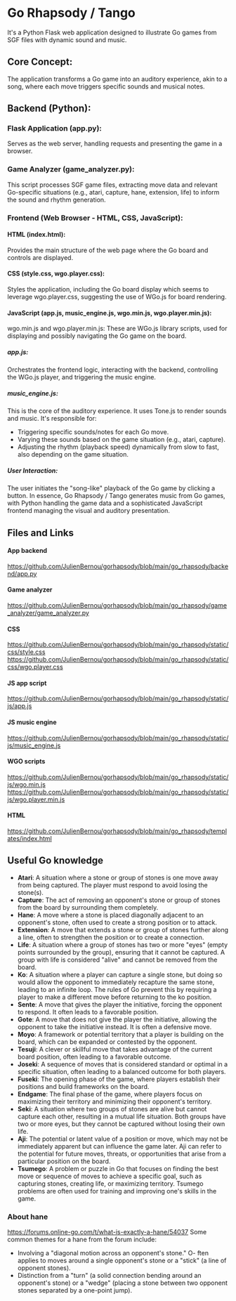 # Go Rhapsody / Tango

It's a Python Flask web application designed to illustrate Go games from SGF files with dynamic sound and music.

## Core Concept:
The application transforms a Go game into an auditory experience, akin to a song, where each move triggers specific sounds and musical notes.

## Backend (Python):
### Flask Application (app.py): 
Serves as the web server, handling requests and presenting the game in a browser.


### Game Analyzer (game_analyzer.py): 
This script processes SGF game files, extracting move data and relevant Go-specific situations (e.g., atari, capture, hane, extension, life) to inform the sound and rhythm generation.

### Frontend (Web Browser - HTML, CSS, JavaScript):
#### HTML (index.html): 
Provides the main structure of the web page where the Go board and controls are displayed.
#### CSS (style.css, wgo.player.css): 
Styles the application, including the Go board display which seems to leverage wgo.player.css, suggesting the use of WGo.js for board rendering.
#### JavaScript (app.js, music_engine.js, wgo.min.js, wgo.player.min.js):
wgo.min.js and wgo.player.min.js: These are WGo.js library scripts, used for displaying and possibly navigating the Go game on the board.
##### app.js:
Orchestrates the frontend logic, interacting with the backend, controlling the WGo.js player, and triggering the music engine.
##### music_engine.js: 
This is the core of the auditory experience. It uses Tone.js to render sounds and music. It's responsible for:
- Triggering specific sounds/notes for each Go move.
- Varying these sounds based on the game situation (e.g., atari, capture).
- Adjusting the rhythm (playback speed) dynamically from slow to fast, also depending on the game situation.

##### User Interaction: 
The user initiates the "song-like" playback of the Go game by clicking a button.
In essence, Go Rhapsody / Tango generates music from Go games, with Python handling the game data and a sophisticated JavaScript frontend managing the visual and auditory presentation.




## Files and Links
#### App backend
https://github.com/JulienBernou/gorhapsody/blob/main/go_rhapsody/backend/app.py


#### Game analyzer
https://github.com/JulienBernou/gorhapsody/blob/main/go_rhapsody/game_analyzer/game_analyzer.py

#### CSS
https://github.com/JulienBernou/gorhapsody/blob/main/go_rhapsody/static/css/style.css
https://github.com/JulienBernou/gorhapsody/blob/main/go_rhapsody/static/css/wgo.player.css


#### JS app script
https://github.com/JulienBernou/gorhapsody/blob/main/go_rhapsody/static/js/app.js

#### JS music engine
https://github.com/JulienBernou/gorhapsody/blob/main/go_rhapsody/static/js/music_engine.js

#### WGO scripts
https://github.com/JulienBernou/gorhapsody/blob/main/go_rhapsody/static/js/wgo.min.js
https://github.com/JulienBernou/gorhapsody/blob/main/go_rhapsody/static/js/wgo.player.min.js

#### HTML
https://github.com/JulienBernou/gorhapsody/blob/main/go_rhapsody/templates/index.html





## Useful Go knowledge
- **Atari**: A situation where a stone or group of stones is one move away from being captured. The player must respond to avoid losing the stone(s).
- **Capture**: The act of removing an opponent's stone or group of stones from the board by surrounding them completely.
- **Hane**: A move where a stone is placed diagonally adjacent to an opponent's stone, often used to create a strong position or to attack.
- **Extension**: A move that extends a stone or group of stones further along a line, often to strengthen the position or to create a connection.
- **Life**: A situation where a group of stones has two or more "eyes" (empty points surrounded by the group), ensuring that it cannot be captured. A group with life is considered "alive" and cannot be removed from the board.
- **Ko**: A situation where a player can capture a single stone, but doing so would allow the opponent to immediately recapture the same stone, leading to an infinite loop. The rules of Go prevent this by requiring a player to make a different move before returning to the ko position.
- **Sente**: A move that gives the player the initiative, forcing the opponent to respond. It often leads to a favorable position.
- **Gote**: A move that does not give the player the initiative, allowing the opponent to take the initiative instead. It is often a defensive move.
- **Moyo**: A framework or potential territory that a player is building on the board, which can be expanded or contested by the opponent.
- **Tesuji**: A clever or skillful move that takes advantage of the current board position, often leading to a favorable outcome.
- **Joseki**: A sequence of moves that is considered standard or optimal in a specific situation, often leading to a balanced outcome for both players.
- **Fuseki**: The opening phase of the game, where players establish their positions and build frameworks on the board.
- **Endgame**: The final phase of the game, where players focus on maximizing their territory and minimizing their opponent's territory.
- **Seki**: A situation where two groups of stones are alive but cannot capture each other, resulting in a mutual life situation. Both groups have two or more eyes, but they cannot be captured without losing their own life.
- **Aji**: The potential or latent value of a position or move, which may not be immediately apparent but can influence the game later. Aji can refer to the potential for future moves, threats, or opportunities that arise from a particular position on the board.
- **Tsumego**: A problem or puzzle in Go that focuses on finding the best move or sequence of moves to achieve a specific goal, such as capturing stones, creating life, or maximizing territory. Tsumego problems are often used for training and improving one's skills in the game.  


### About hane
https://forums.online-go.com/t/what-is-exactly-a-hane/54037
Some common themes for a hane from the forum include:
- Involving a "diagonal motion across an opponent's stone."
O- ften applies to moves around a single opponent's stone or a "stick" (a line of opponent stones).
- Distinction from a "turn" (a solid connection bending around an opponent's stone) or a "wedge" (placing a stone between two opponent stones separated by a one-point jump).


